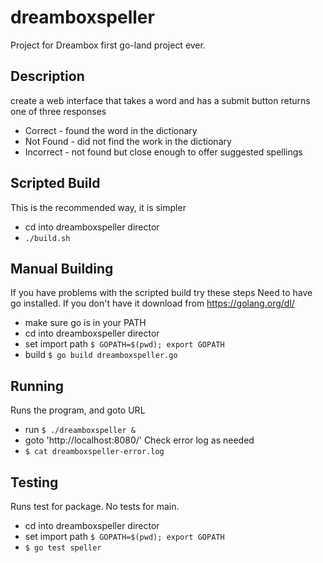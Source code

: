 # dreamboxspeller
Project for Dreambox first go-land project ever.
## Description
create a web interface that takes a word and has a submit button
returns one of three responses
* Correct - found the word in the dictionary
* Not Found - did not find the work in the dictionary
* Incorrect - not found but close enough to offer suggested spellings

## Scripted Build
This is the recommended way, it is simpler
* cd into dreamboxspeller director
* `./build.sh`

## Manual Building
If you have problems with the scripted build try these steps
Need to have go installed. If you don't have it download from https://golang.org/dl/
* make sure go is in your PATH
* cd into dreamboxspeller director
* set import path `$ GOPATH=$(pwd); export GOPATH`
* build `$ go build dreamboxspeller.go`

## Running
Runs the program, and goto URL
* run `$ ./dreamboxspeller &`
* goto 'http://localhost:8080/'
Check error log as needed
* `$ cat dreamboxspeller-error.log`

## Testing
Runs test for package. No tests for main.
* cd into dreamboxspeller director
* set import path `$ GOPATH=$(pwd); export GOPATH`
* `$ go test speller`
